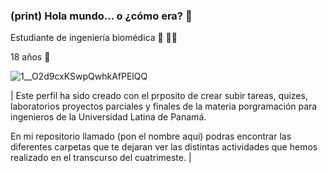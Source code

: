 ### (print) Hola mundo... o ¿cómo era? 🤔

Estudiante de ingeniería biomédica 🦾 👩‍🦽

18 años 🔞


![1__O2d9cxKSwpQwhkAfPElQQ](https://user-images.githubusercontent.com/106856732/175762687-a6f5f973-062b-4466-a4b3-d07e2e475dc1.gif)


| Este perfil ha sido creado con el prposito de crear  subir tareas, quizes, laboratorios proyectos parciales y finales de la materia porgramación para ingenieros de la Universidad Latina de Panamá. 

En mi repositorio llamado (pon el nombre aqui) podras encontrar las diferentes carpetas que te dejaran ver las distintas actividades que hemos realizado en el transcurso del cuatrimeste. | 
